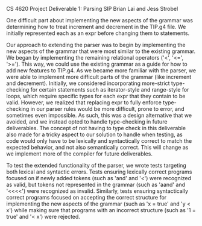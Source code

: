 CS 4620 Project Deliverable 1: Parsing SIP
Brian Lai and Jess Strobel

One difficult part about implementing the new aspects of the grammar was determining how to treat increment and decrement in the TIP.g4 file. We initially represented each as an expr before changing them to statements.

Our approach to extending the parser was to begin by implementing the new aspects of the grammar that were most similar to the existing grammar. We began by implementing the remaining relational operators ('<', '<=', '>='). This way, we could use the existing grammar as a guide for how to add new features to TIP.g4. As we became more familiar with the parser, we were able to implement more difficult parts of the grammar (like increment and decrement). Initially, we considered incorporating more-strict type-checking for certain statements such as iterator-style and range-style for loops, which require specific types for each expr that they contain to be valid. However, we realized that replacing expr to fully enforce type-checking in our parser rules would be more difficult, prone to error, and sometimes even impossible. As such, this was a design alternative that we avoided, and we instead opted to handle type-checking in future deliverables. The concept of not having to type check in this deliverable also made for a tricky aspect to our solution to handle when testing, as code would only have to be lexically and syntactically correct to match the expected behavior, and not also semantically correct. This will change as we implement more of the compiler for future deliverables.

To test the extended functionality of the parser, we wrote tests targeting both lexical and syntactic errors. Tests ensuring lexically correct programs focused on if newly added tokens (such as 'and' and '<') were recognized as valid, but tokens not represented in the grammar (such as 'aand' and '<<<<') were recognized as invalid. Similarly, tests ensuring syntactically correct programs focused on accepting the correct structure for implementing the new aspects of the grammar (such as 'x = true' and 'y < x') while making sure that programs with an incorrect structure (such as '1 = true' and '< x') were rejected.
